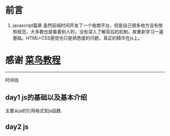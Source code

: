 # 前言

1. javascript篇章
虽然前端时间开发了一个电商平台，但是自己很多地方没有按照规范，大多数也是看着别人的，没有深入了解背后的机制，故重新学习一遍基础。HTML+CSS感觉也只是熟悉度的问题，真正的精华在js上。

# 感谢 [菜鸟教程](https://www.runoob.com/js/js-tutorial.html)

---

时间线

## day1 js的基础以及基本介绍

主要从js的引用格式到js函数.

## day2 js
